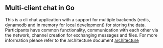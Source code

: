 ## Multi-client chat in Go
This is a cli chat application with a support for multiple backends (redis, dynamodb and in memory for local development) for storing the data. Participants have common functionality, communication with each other via the network, channel creation for exchanging messages and files. For more information please refer to the architecture document [architecture](architecture.md)